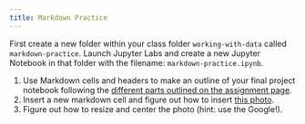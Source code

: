 ```yaml
---
title: Markdown Practice
---
```


First create a new folder within your class folder `working-with-data` called `markdown-practice`. Launch Jupyter Labs and create a new Jupyter Notebook in that folder with the filename: `markdown-practice.ipynb`.

1. Use Markdown cells and headers to make an outline of your final project notebook following the [different parts outlined on the assignment page](https://cblevins.github.io/f21-data/assignments/research-project/#:~:text=by%2011%3A59PM-,research%20project%3A%20draft,-Your%20full%20research).
2. Insert a new markdown cell and figure out how to insert [this photo]({{site.baseurl}}/modules/racoon.jpeg).
3. Figure out how to resize and center the photo (hint: use the Google!).
